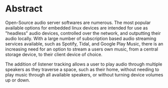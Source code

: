 # Abstract

Open-Source audio server softwares are numerous. The most popular available
options for embedded linux devices are intended for use as "headless" audio
devices, controlled over the network, and outputting their audio locally. With a
large number of subscription based audio streaming services available, such as
Spotify, Tidal, and Google Play Music, there is an increasing need for an option
to stream a users own music, from a central storage device, to their client
device of choice. 

The addition of listener tracking allows a user to play audio through multiple
speakers as they traverse a space, such as their home, without needing to play
music through all available speakers, or without turning device volumes up or
down.
